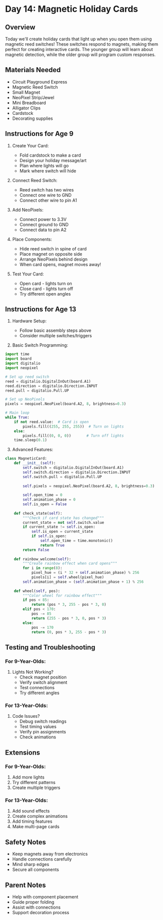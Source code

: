 # Day 14: Magnetic Holiday Cards

## Overview
Today we'll create holiday cards that light up when you open them using magnetic reed switches! These switches respond to magnets, making them perfect for creating interactive cards. The younger group will learn about magnetic detection, while the older group will program custom responses.

## Materials Needed
- Circuit Playground Express
- Magnetic Reed Switch
- Small Magnet
- NeoPixel Strip/Jewel
- Mini Breadboard
- Alligator Clips
- Cardstock
- Decorating supplies

## Instructions for Age 9

1. Create Your Card:
   - Fold cardstock to make a card
   - Design your holiday message/art
   - Plan where lights will go
   - Mark where switch will hide

2. Connect Reed Switch:
   - Reed switch has two wires
   - Connect one wire to GND
   - Connect other wire to pin A1

3. Add NeoPixels:
   - Connect power to 3.3V
   - Connect ground to GND
   - Connect data to pin A2

4. Place Components:
   - Hide reed switch in spine of card
   - Place magnet on opposite side
   - Arrange NeoPixels behind design
   - When card opens, magnet moves away!

5. Test Your Card:
   - Open card - lights turn on
   - Close card - lights turn off
   - Try different open angles

## Instructions for Age 13

1. Hardware Setup:
   - Follow basic assembly steps above
   - Consider multiple switches/triggers

2. Basic Switch Programming:
```python
import time
import board
import digitalio
import neopixel

# Set up reed switch
reed = digitalio.DigitalInOut(board.A1)
reed.direction = digitalio.Direction.INPUT
reed.pull = digitalio.Pull.UP

# Set up NeoPixels
pixels = neopixel.NeoPixel(board.A2, 8, brightness=0.3)

# Main loop
while True:
    if not reed.value:  # Card is open
        pixels.fill((255, 255, 255))  # Turn on lights
    else:
        pixels.fill((0, 0, 0))       # Turn off lights
    time.sleep(0.1)
```

3. Advanced Features:
```python
class MagneticCard:
    def __init__(self):
        self.switch = digitalio.DigitalInOut(board.A1)
        self.switch.direction = digitalio.Direction.INPUT
        self.switch.pull = digitalio.Pull.UP
        
        self.pixels = neopixel.NeoPixel(board.A2, 8, brightness=0.3)
        
        self.open_time = 0
        self.animation_phase = 0
        self.is_open = False
    
    def check_state(self):
        """Check if card state has changed"""
        current_state = not self.switch.value
        if current_state != self.is_open:
            self.is_open = current_state
            if self.is_open:
                self.open_time = time.monotonic()
                return True
        return False
    
    def rainbow_welcome(self):
        """Create rainbow effect when card opens"""
        for i in range(8):
            pixel_hue = (i * 32 + self.animation_phase) % 256
            pixels[i] = self.wheel(pixel_hue)
        self.animation_phase = (self.animation_phase + 1) % 256
    
    def wheel(self, pos):
        """Color wheel for rainbow effect"""
        if pos < 85:
            return (pos * 3, 255 - pos * 3, 0)
        elif pos < 170:
            pos -= 85
            return (255 - pos * 3, 0, pos * 3)
        else:
            pos -= 170
            return (0, pos * 3, 255 - pos * 3)
```

## Testing and Troubleshooting

### For 9-Year-Olds:
1. Lights Not Working?
   - Check magnet position
   - Verify switch alignment
   - Test connections
   - Try different angles

### For 13-Year-Olds:
1. Code Issues?
   - Debug switch readings
   - Test timing values
   - Verify pin assignments
   - Check animations

## Extensions

### For 9-Year-Olds:
1. Add more lights
2. Try different patterns
3. Create multiple triggers

### For 13-Year-Olds:
1. Add sound effects
2. Create complex animations
3. Add timing features
4. Make multi-page cards

## Safety Notes
- Keep magnets away from electronics
- Handle connections carefully
- Mind sharp edges
- Secure all components

## Parent Notes
- Help with component placement
- Guide proper folding
- Assist with connections
- Support decoration process